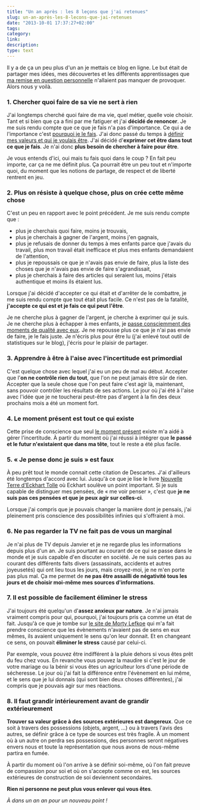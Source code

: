 ```yaml
---
title: "Un an après : les 8 leçons que j'ai retenues"
slug: un-an-après-les-8-lecons-que-jai-retenues
date: "2013-10-01 17:37:27+02:00"
tags: 
category: 
link: 
description: 
type: text
---
```


Il y a de ça un peu plus d'un an je mettais ce blog en ligne. Le but était de partager mes idées, mes découvertes et les différents apprentissages que [ma remise en question personnelle](/blog/le-développement-personnel-pour-qui-pourquoi/) n'allaient pas manquer de provoquer. Alors nous y voilà.
<!-- TEASER_END -->
### 1. Chercher quoi faire de sa vie ne sert à rien

J'ai longtemps cherché quoi faire de ma vie, quel métier, quelle voie choisir. Tant et si bien que ça a fini par me fatiguer et j'ai __décidé de renoncer__. Je me suis rendu compte que ce que je fais n'a pas d'importance. Ce qui a de l'importance c'est [pourquoi je le fais](/blog/comment-%C3%AAtre-simplement-fier-de-soi/). J'ai donc passé du temps à [définir mes valeurs et qui je voulais être](/blog/je-quitte-mon-emploi/). J'ai décidé d'__exprimer cet être dans tout ce que je fais__. Je n'ai donc __plus besoin de chercher à faire pour être__.

Je vous entends d'ici, oui mais tu fais quoi dans le coup ? En fait peu importe, car ça ne me définit plus. Ça pourrait être un peu tout et n'importe quoi, du moment que les notions de partage, de respect et de liberté rentrent en jeu.

### 2. Plus on résiste à quelque chose, plus on crée cette même chose

C'est un peu en rapport avec le point précédent. Je me suis rendu compte que : 

- plus je cherchais quoi faire, moins je trouvais,
- plus je cherchais à gagner de l'argent, moins j'en gagnais,
- plus je refusais de donner du temps à mes enfants parce que j'avais du travail, plus mon travail était inefficace et plus mes enfants demandaient de l'attention,
- plus je repoussais ce que je n'avais pas envie de faire, plus la liste des choses que je n'avais pas envie de faire s'agrandissait,
- plus je cherchais à faire des articles qui seraient lus, moins j'étais authentique et moins ils étaient lus.

Lorsque j'ai décidé d'accepter ce qui était et d'arrêter de le combattre, je me suis rendu compte que tout était plus facile. Ce n'est pas de la fatalité, __j'accepte ce qui est et je fais ce qui peut l'être__.

Je ne cherche plus à gagner de l'argent, je cherche à exprimer qui je suis. Je ne cherche plus à échapper à mes enfants, je [passe consciemment des moments de qualité avec eux](/blog/comment-pleinement-profiter-de-ses-enfants/). Je ne repousse plus ce que je n'ai pas envie de faire, je le fais juste. Je n'écris plus pour être lu (j'ai enlevé tout outil de statistiques sur le blog), j'écris pour le plaisir de partager.


### 3. Apprendre à être à l'aise avec l'incertitude est primordial

C'est quelque chose avec lequel j'ai eu un peu de mal au début. Accepter que l'__on ne contrôle rien du tout__, que l'on ne peut jamais être sûr de rien. Accepter que la seule chose que l'on peut faire c'est agir là, maintenant, sans pouvoir contrôler les résultats de ses actions. Le jour où j'ai été à l'aise avec l'idée que je ne toucherai peut-être pas d'argent à la fin des deux prochains mois a été un moment fort.

### 4. Le moment présent est tout ce qui existe

Cette prise de conscience que seul [le moment présent](/blog/le-pouvoir-du-moment-présent/) existe m'a aidé à gérer l'incertitude. À partir du moment où j'ai réussi à intégrer que __le passé et le futur n'existaient que dans ma tête__, tout le reste a été plus facile.

### 5. « Je pense donc je suis » est faux

À peu prêt tout le monde connait cette citation de Descartes. J'ai d'ailleurs été longtemps d'accord avec lui. Jusqu'à ce que je lise le livre [Nouvelle Terre d'Eckhart Tolle](http://www.amazon.fr/gp/product/2896260072/ref=as_li_qf_sp_asin_il_tl?ie=UTF8&amp;camp=1642&amp;creative=6746&amp;creativeASIN=2896260072&amp;linkCode=as2&amp;tag=vincjous-21) où Eckhart soulève un point important. Si je suis capable de distinguer mes pensées, de « me voir penser », c'est que __je ne suis pas ces pensées et que je peux agir sur celles-ci__.

Lorsque j'ai compris que je pouvais changer la manière dont je pensais, j'ai pleinement pris conscience des possibilités infinies qui s'offraient à moi.

### 6. Ne pas regarder la TV ne fait pas de vous un marginal

Je n'ai plus de TV depuis Janvier et je ne regarde plus les informations depuis plus d'un an. Je suis pourtant au courant de ce qui se passe dans le monde et je suis capable d'en discuter en société. Je ne suis certes pas au courant des différents faits divers (assassinats, accidents et autres joyeusetés) qui ont lieu tous les jours, mais croyez-moi, je ne m'en porte pas plus mal. Ça me permet de __ne pas être assailli de négativité tous les jours et de choisir moi-même mes sources d'informations__.

### 7. Il est possible de facilement éliminer le stress

J'ai toujours été quelqu'un d'__assez anxieux par nature__. Je n'ai jamais vraiment compris pour qui, pourquoi, j'ai toujours pris ça comme un état de fait. Jusqu'à ce que je tombe sur [le site de Morty Lefkoe](http://lefkoefreedomcourse.com/) qui m'a fait prendre conscience que les évènements n'avaient pas de sens en eux mêmes, ils avaient uniquement le sens qu'on leur donnait. Et en changeant ce sens, on pouvait __éliminer le stress__ causé par celui-ci.

Par exemple, vous pouvez être indifférent à la pluie dehors si vous êtes prêt du feu chez vous. En revanche vous pouvez la maudire si c'est le jour de votre mariage ou la bénir si vous êtes un agriculteur lors d'une période de sécheresse. Le jour où j'ai fait la différence entre l'évènement en lui même, et le sens que je lui donnais (qui sont bien deux choses différentes), j'ai compris que je pouvais agir sur mes réactions.

### 8. Il faut grandir intérieurement avant de grandir extérieurement

__Trouver sa valeur grâce à des sources extérieures est dangereux__. Que ce soit à travers des possessions (objets, argent, …) ou à travers l'avis des autres, se définir grâce à ce type de sources est très fragile. À un moment où à un autre on perdra ses possessions, des personnes seront négatives envers nous et toute la représentation que nous avons de nous-même partira en fumée.

À partir du moment où l'on arrive à se définir soi-même, où l'on fait preuve de compassion pour soi et où on s'accepte comme on est, les sources extérieures de construction de soi deviennent secondaires.

__Rien ni personne ne peut plus vous enlever qui vous êtes__.



_À dans un an an pour un nouveau point !_

